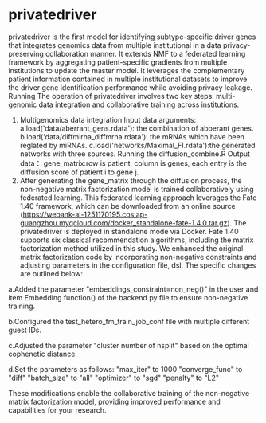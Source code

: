 # privatedriver
privatedriver is the first model for identifying subtype-specific driver genes that integrates genomics data from multiple institutional in a data privacy-preserving collaboration manner. It extends NMF to a federated learning framework by aggregating patient-specific gradients from multiple institutions to update the master model. It leverages the complementary patient information contained in multiple institutional datasets to improve the driver gene identification performance while avoiding privacy leakage. Running The operation of privatedriver involves two key steps: multi-genomic data integration and collaborative training across institutions.
1. Multigenomics data integration
   Input data arguments:
   a.load('data/aberrant_gens.rdata'): the combination of abberant genes.
   b.load('data/diffmirna_diffmrna.rdata'): the mRNAs which have been reglated by miRNAs.
   c.load('networks/Maximal_FI.rdata'):the generated networks with three sources.
   Running the diffusion_combine.R
Output data：
   gene_matrix:row is patient, column is genes, each entry is the diffusion score of patient i to gene j.
2. After generating the gene_matrix through the diffusion process, the non-negative matrix factorization model is trained collaboratively using federated learning. This federated learning approach leverages the Fate 1.40 framework, which can be downloaded from an online source (https://webank-ai-1251170195.cos.ap-guangzhou.myqcloud.com/docker_standalone-fate-1.4.0.tar.gz). The privatedriver is deployed in standalone mode via Docker. Fate 1.40 supports six classical recommendation algorithms, including the matrix factorization method utilized in this study. We enhanced the original matrix factorization code by incorporating non-negative constraints and adjusting parameters in the configuration file, dsl. The specific changes are outlined below:

 a.Added the parameter "embeddings_constraint=non_neg()" in the user and item Embedding function() of the backend.py file to ensure non-negative training.

 b.Configured the test_hetero_fm_train_job_conf file with multiple different guest IDs.

 c.Adjusted the parameter "cluster number of nsplit" based on the optimal cophenetic distance.

 d.Set the parameters as follows:
     "max_iter" to 1000
     "converge_func" to "diff"
     "batch_size" to "all"
     "optimizer" to "sgd"
     "penalty" to "L2"

These modifications enable the collaborative training of the non-negative matrix factorization model, providing improved performance and capabilities for your research.


